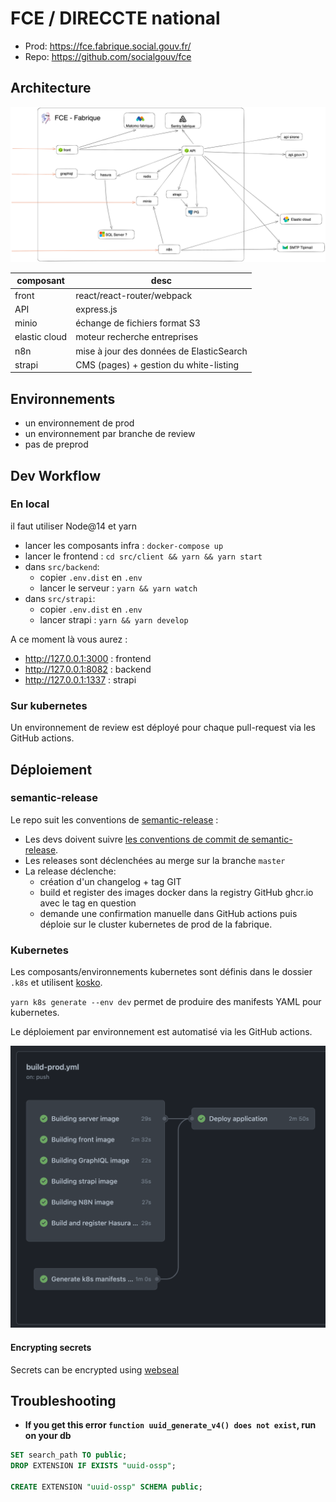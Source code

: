 # FCE / DIRECCTE national

- Prod: https://fce.fabrique.social.gouv.fr/
- Repo: https://github.com/socialgouv/fce

## Architecture

[![architecture](./architecture.png)](https://excalidraw.com/#json=unPVzAdcQp7uNT_yIpQKu,ggVQjlAcXToN6d5WiU_ZNQ)

| composant     | desc                                     |
| ------------- | ---------------------------------------- |
| front         | react/react-router/webpack               |
| API           | express.js                               |
| minio         | échange de fichiers format S3            |
| elastic cloud | moteur recherche entreprises             |
| n8n           | mise à jour des données de ElasticSearch |
| strapi        | CMS (pages) + gestion du white-listing   |

## Environnements

- un environnement de prod
- un environnement par branche de review
- pas de preprod

## Dev Workflow

### En local

il faut utiliser Node@14 et yarn

- lancer les composants infra : `docker-compose up`
- lancer le frontend : `cd src/client && yarn && yarn start`
- dans `src/backend`:
  - copier `.env.dist` en `.env`
  - lancer le serveur : `yarn && yarn watch`
- dans `src/strapi`:
  - copier `.env.dist` en `.env`
  - lancer strapi : `yarn && yarn develop`

A ce moment là vous aurez :

- http://127.0.0.1:3000 : frontend
- http://127.0.0.1:8082 : backend
- http://127.0.0.1:1337 : strapi

### Sur kubernetes

Un environnement de review est déployé pour chaque pull-request via les GitHub actions.

## Déploiement

### semantic-release

Le repo suit les conventions de [semantic-release](https://github.com/semantic-release/semantic-release) :

- Les devs doivent suivre [les conventions de commit de semantic-release](https://github.com/angular/angular/blob/main/CONTRIBUTING.md#-commit-message-format).
- Les releases sont déclenchées au merge sur la branche `master`
- La release déclenche:
  - création d'un changelog + tag GIT
  - build et register des images docker dans la registry GitHub ghcr.io avec le tag en question
  - demande une confirmation manuelle dans GitHub actions puis déploie sur le cluster kubernetes de prod de la fabrique.

### Kubernetes

Les composants/environnements kubernetes sont définis dans le dossier `.k8s` et utilisent [kosko](https://kosko.dev).

`yarn k8s generate --env dev` permet de produire des manifests YAML pour kubernetes.

Le déploiement par environnement est automatisé via les GitHub actions.

![deploiement](./deployment.png)

#### Encrypting secrets

Secrets can be encrypted using [webseal](https://socialgouv.github.io/sre-tools)

## Troubleshooting

- **If you get this error `function uuid_generate_v4() does not exist`, run on your db**

```sql
SET search_path TO public;
DROP EXTENSION IF EXISTS "uuid-ossp";

CREATE EXTENSION "uuid-ossp" SCHEMA public;
```
